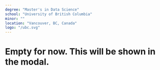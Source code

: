 ```yaml
---
degree: "Master's in Data Science"
school: "University of British Columbia"
minor: ""
location: "Vancouver, BC, Canada"
logo: "/ubc.svg"
---
```


# Empty for now. This will be shown in the modal.
